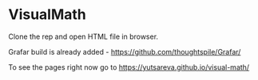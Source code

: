 # VisualMath

Clone the rep and open HTML file in browser.

Grafar build is already added - https://github.com/thoughtspile/Grafar/


To see the pages right now go to https://yutsareva.github.io/visual-math/
